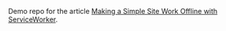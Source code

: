 Demo repo for the article [Making a Simple Site Work Offline with ServiceWorker](https://css-tricks.com/serviceworker-for-offline).

